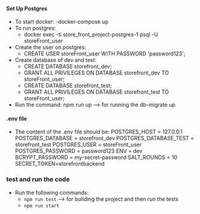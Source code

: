 #### Set Up Postgres
- To start docker:
    -docker-compose up
- To run postgres:
    - docker exec -ti store_front_project-postgres-1 psql -U storeFront_user
- Create the user on postgres:
    - CREATE USER storeFront_user WITH PASSWORD 'password123';
- Create database of dev and test:
    - CREATE DATABASE storefront_dev;
    - GRANT ALL PRIVILEGES ON DATABASE storefront_dev TO storeFront_user;
    - CREATE DATABASE storefront_test;
    - GRANT ALL PRIVILEGES ON DATABASE storefront_test TO storeFront_user;
- Run the command: npm run up --> for running the db-migrate up

#### .env file
- The content of the .env file should be:
POSTGRES_HOST = 127.0.0.1
POSTGRES_DATABASE = storefront_dev
POSTGRES_DATABASE_TEST = storefront_test
POSTGRES_USER = storeFront_user
POSTGRES_PASSWORD = password123
ENV = dev
BCRYPT_PASSWORD = my-secret-password
SALT_ROUNDS = 10
SECRET_TOKEN=storefrontbackend

### test and run the code
- Run the following commands:
    - `npm run test` --> for building the project and then run the tests
    - `npm run start`
